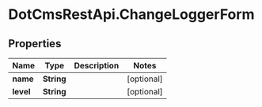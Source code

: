 # DotCmsRestApi.ChangeLoggerForm

## Properties

Name | Type | Description | Notes
------------ | ------------- | ------------- | -------------
**name** | **String** |  | [optional] 
**level** | **String** |  | [optional] 


